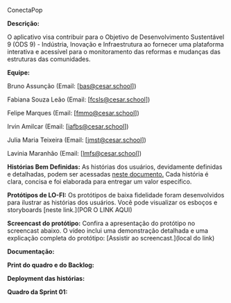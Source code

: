 ConectaPop

__Descrição:__

O aplicativo visa contribuir para o Objetivo de Desenvolvimento Sustentável 9 (ODS 9) - Indústria, Inovação e Infraestrutura ao fornecer uma plataforma interativa e acessível para o monitoramento das reformas e mudanças das estruturas das comunidades.

__Equipe:__

Bruno Assunção
(Email: [bas@cesar.school])

Fabiana Souza Leão
(Email: [fcsls@cesar.school])

Felipe Marques
(Email: [fmmo@cesar.school])

Irvin Amilcar
(Email: [iafbs@cesar.school])

Julia Maria Teixeira
(Email: [jmst@cesar.school])

Lavinia Maranhão
(Email: [lmfs@cesar.school])

__Histórias Bem Definidas:__
As histórias dos usuários, devidamente definidas e detalhadas, podem ser acessadas [neste documento.](https://docs.google.com/document/d/1dVWGrCuVH_bPpP2ZX_JoNDxUlfM8ij-ivFmqM-KuvS0/edit?usp=sharing) Cada história é clara, concisa e foi elaborada para entregar um valor específico.

__Protótipos de LO-FI:__
Os protótipos de baixa fidelidade foram desenvolvidos para ilustrar as histórias dos usuários. Você pode visualizar os esboços e storyboards [neste link.](POR O LINK AQUI)

__Screencast do protótipo:__
Confira a apresentação do protótipo no screencast abaixo. O vídeo inclui uma demonstração detalhada e uma explicação completa do protótipo:
[Assistir ao screencast.](local do link)


__Documentação:__

__Print do quadro e do Backlog:__

__Deployment das histórias:__

__Quadro da Sprint 01:__



